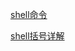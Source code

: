 [shell命令](https://ghui.me/post/2016/06/shell-handbook/)

[shell括号详解](https://blog.csdn.net/tttyd/article/details/11742241)

